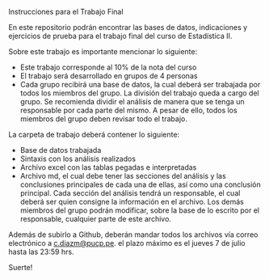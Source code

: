 Instrucciones para el Trabajo Final

En este repositorio podrán encontrar las bases de datos, indicaciones y ejercicios de prueba para el trabajo final del curso de Estadística II. 

Sobre este trabajo es importante mencionar lo siguiente: 
- Este trabajo corresponde al 10% de la nota del curso
- El trabajo será desarrollado en grupos de 4 personas
- Cada grupo recibirá una base de datos, la cual deberá ser trabajada por todos los miembros del grupo. La división del trabajo queda a cargo del grupo. Se recomienda dividir el análisis de manera que se tenga un responsable por cada parte del mismo. A pesar de ello, todos los miembros del grupo deben revisar todo el trabajo. 

La carpeta de trabajo deberá contener lo siguiente: 
- Base de datos trabajada
- Sintaxis con los análisis realizados 
- Archivo excel con las tablas pegadas e interpretadas 
- Archivo md, el cual debe tener las secciones del análisis y las conclusiones principales de cada una de ellas, así como una conclusión principal. Cada sección del análisis tendrá un responsable, el cual deberá ser quien consigne la información en el archivo. Los demás miembros del grupo podrán modificar, sobre la base de lo escrito por el responsable, cualquier parte de este archivo. 

Además de subirlo a Github, deberán mandar todos los archivos vía correo electrónico a c.diazm@pucp.pe. el plazo máximo es el jueves 7 de julio hasta las 23:59 hrs. 

Suerte!
